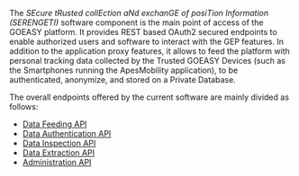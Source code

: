 The *SEcure tRusted collEction aNd exchanGE of posiTion Information (*SERENGETI*)*
 software component is the main point of access of the GOEASY platform. It provides REST
based OAuth2 secured endpoints to enable authorized users and software to interact with the GEP features.
In addition to the application proxy features, it allows to feed the platform with personal tracking data collected
by the Trusted GOEASY Devices (such as the Smartphones running the ApesMobility application), to be
authenticated, anonymize, and stored on a Private Database. 

The overall endpoints offered by the current software are mainly divided as follows:

- [Data Feeding API](/serengeti/Data_Feeding_API)
- [Data Authentication API](/serengeti/Data_Authentication_API)
- [Data Inspection API](/serengeti/Data_Inspection_API)
- [Data Extraction API](/serengeti/Data_Extraction_API)
- [Administration API](/serengeti/Administration_API)
